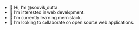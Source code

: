 - 👋 Hi, I’m @souvik_dutta.
- 👀 I’m interested in web development.
- 🌱 I’m currently learning mern stack.
- 💞️ I’m looking to collaborate on open source web applications.


<!---
souvik666/souvik666 is a ✨ special ✨ repository because its `README.md` (this file) appears on your GitHub profile.
You can click the Preview link to take a look at your changes.
--->
